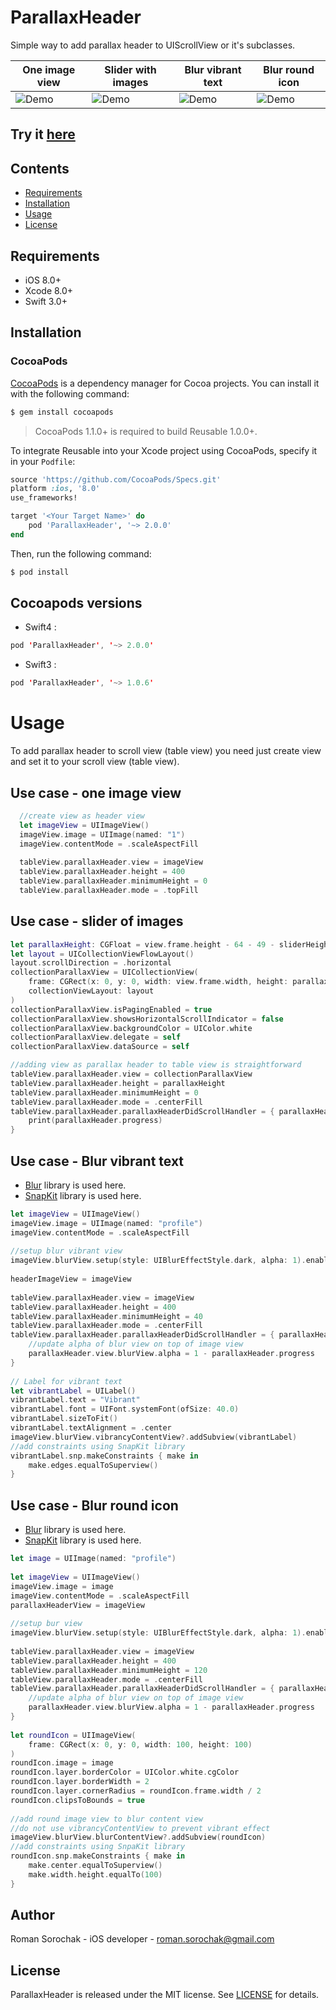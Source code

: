 # ParallaxHeader
Simple way to add parallax header to UIScrollView or it's subclasses.

|        One image view      |     Slider with images          |     Blur vibrant text        |  Blur round icon   |
|----------------------------|---------------------------------|------------------------------|--------------------|
|![Demo](https://github.com/romansorochak/ParallaxHeader/blob/master/Exmple/Demo.gif)|![Demo](https://github.com/romansorochak/ParallaxHeader/blob/master/Exmple/CollectionDemo.gif)|![Demo](https://github.com/romansorochak/ParallaxHeader/blob/master/Exmple/Demo_with_blur.gif)|![Demo](https://github.com/romansorochak/ParallaxHeader/blob/master/Exmple/Demo_blur_icon.gif)|

## Try it [here](https://appetize.io/app/8v7k0gb5juwc1aeh4up179v8cw?device=iphone5s&scale=75&orientation=portrait&osVersion=9.3)

## Contents
- [Requirements](#requirements)
- [Installation](#installation)
- [Usage](#usage)
- [License](#license)

## Requirements

- iOS 8.0+
- Xcode 8.0+
- Swift 3.0+

## Installation

### CocoaPods

[CocoaPods](http://cocoapods.org) is a dependency manager for Cocoa projects. You can install it with the following command:

```bash
$ gem install cocoapods
```

> CocoaPods 1.1.0+ is required to build Reusable 1.0.0+.

To integrate Reusable into your Xcode project using CocoaPods, specify it in your `Podfile`:

```ruby
source 'https://github.com/CocoaPods/Specs.git'
platform :ios, '8.0'
use_frameworks!

target '<Your Target Name>' do
    pod 'ParallaxHeader', '~> 2.0.0'
end
```

Then, run the following command:

```bash
$ pod install
```

## Cocoapods versions

- Swift4 : 
```swift
pod 'ParallaxHeader', '~> 2.0.0'
```
- Swift3 : 
```swift
pod 'ParallaxHeader', '~> 1.0.6'
```

# Usage

To add parallax header to scroll view (table view) you need just create view and set it to your scroll view (table view).

## Use case - one image view
```swift
  //create view as header view    
  let imageView = UIImageView()
  imageView.image = UIImage(named: "1")
  imageView.contentMode = .scaleAspectFill
        
  tableView.parallaxHeader.view = imageView
  tableView.parallaxHeader.height = 400
  tableView.parallaxHeader.minimumHeight = 0
  tableView.parallaxHeader.mode = .topFill
```

## Use case - slider of images
```swift
let parallaxHeight: CGFloat = view.frame.height - 64 - 49 - sliderHeight
let layout = UICollectionViewFlowLayout()
layout.scrollDirection = .horizontal
collectionParallaxView = UICollectionView(
    frame: CGRect(x: 0, y: 0, width: view.frame.width, height: parallaxHeight),
    collectionViewLayout: layout
)
collectionParallaxView.isPagingEnabled = true
collectionParallaxView.showsHorizontalScrollIndicator = false
collectionParallaxView.backgroundColor = UIColor.white
collectionParallaxView.delegate = self
collectionParallaxView.dataSource = self

//adding view as parallax header to table view is straightforward
tableView.parallaxHeader.view = collectionParallaxView
tableView.parallaxHeader.height = parallaxHeight
tableView.parallaxHeader.minimumHeight = 0
tableView.parallaxHeader.mode = .centerFill
tableView.parallaxHeader.parallaxHeaderDidScrollHandler = { parallaxHeader in
    print(parallaxHeader.progress)
}
```

## Use case - Blur vibrant text
- [Blur](https://github.com/romansorochak/Blur) library is used here.
- [SnapKit](https://github.com/SnapKit/SnapKit) library is used here.
```swift
let imageView = UIImageView()
imageView.image = UIImage(named: "profile")
imageView.contentMode = .scaleAspectFill
        
//setup blur vibrant view
imageView.blurView.setup(style: UIBlurEffectStyle.dark, alpha: 1).enable()
        
headerImageView = imageView
        
tableView.parallaxHeader.view = imageView
tableView.parallaxHeader.height = 400
tableView.parallaxHeader.minimumHeight = 40
tableView.parallaxHeader.mode = .centerFill
tableView.parallaxHeader.parallaxHeaderDidScrollHandler = { parallaxHeader in
    //update alpha of blur view on top of image view 
    parallaxHeader.view.blurView.alpha = 1 - parallaxHeader.progress
}
        
// Label for vibrant text
let vibrantLabel = UILabel()
vibrantLabel.text = "Vibrant"
vibrantLabel.font = UIFont.systemFont(ofSize: 40.0)
vibrantLabel.sizeToFit()
vibrantLabel.textAlignment = .center
imageView.blurView.vibrancyContentView?.addSubview(vibrantLabel)
//add constraints using SnapKit library
vibrantLabel.snp.makeConstraints { make in
    make.edges.equalToSuperview()
}
```

## Use case - Blur round icon
- [Blur](https://github.com/romansorochak/Blur) library is used here.
- [SnapKit](https://github.com/SnapKit/SnapKit) library is used here.
```swift
let image = UIImage(named: "profile")
        
let imageView = UIImageView()
imageView.image = image
imageView.contentMode = .scaleAspectFill
parallaxHeaderView = imageView
        
//setup bur view
imageView.blurView.setup(style: UIBlurEffectStyle.dark, alpha: 1).enable()
        
tableView.parallaxHeader.view = imageView
tableView.parallaxHeader.height = 400
tableView.parallaxHeader.minimumHeight = 120
tableView.parallaxHeader.mode = .centerFill
tableView.parallaxHeader.parallaxHeaderDidScrollHandler = { parallaxHeader in
    //update alpha of blur view on top of image view
    parallaxHeader.view.blurView.alpha = 1 - parallaxHeader.progress
}
        
let roundIcon = UIImageView(
    frame: CGRect(x: 0, y: 0, width: 100, height: 100)
)
roundIcon.image = image
roundIcon.layer.borderColor = UIColor.white.cgColor
roundIcon.layer.borderWidth = 2
roundIcon.layer.cornerRadius = roundIcon.frame.width / 2
roundIcon.clipsToBounds = true
        
//add round image view to blur content view
//do not use vibrancyContentView to prevent vibrant effect
imageView.blurView.blurContentView?.addSubview(roundIcon)
//add constraints using SnpaKit library
roundIcon.snp.makeConstraints { make in
    make.center.equalToSuperview()
    make.width.height.equalTo(100)
}
```

## Author
Roman Sorochak - iOS developer - roman.sorochak@gmail.com

## License

ParallaxHeader is released under the MIT license. See [LICENSE](https://github.com/romansorochak/ParallaxHeader/blob/master/LICENSE) for details.
